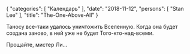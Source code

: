 {
   "categories": [
      "Календарь"
   ],
   "date": "2018-11-12",
   "persons": [
      "Stan Lee"
   ],
   "title": "The-One-Above-All"
}

Таносу все-таки удалось уничтожить Вселенную. Когда она будет создана заново, в ней уже не будет Того-кто-над-всеми.

Прощайте, мистер Ли...
